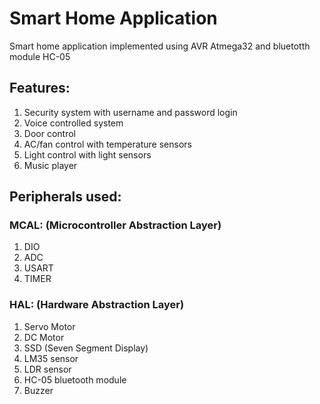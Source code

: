 # Smart Home Application
Smart home application implemented using AVR Atmega32 and bluetotth module HC-05

## Features:
1. Security system with username and password login
2. Voice controlled system
3. Door control
4. AC/fan control with temperature sensors
5. Light control with light sensors
6. Music player 

## Peripherals used: 
### MCAL: (Microcontroller Abstraction Layer) 
1. DIO
2. ADC
3. USART
4. TIMER
### HAL: (Hardware Abstraction Layer)
1. Servo Motor
2. DC Motor
3. SSD (Seven Segment Display)
4. LM35 sensor
5. LDR sensor
6. HC-05 bluetooth module
7. Buzzer

